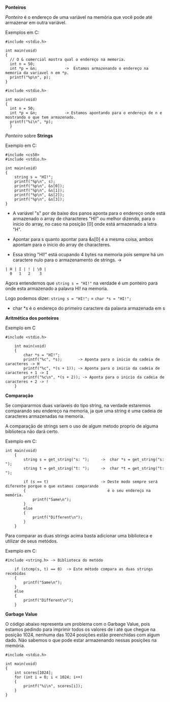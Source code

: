 **Ponteiros**

 *Ponteiro* é o endereço de uma variável na memória que você pode até armazenar em outra variável.

  Exemplos em C: 

  ```
  #include <stdio.h>

  int main(void)
  {
    // O & comercial mostra qual o endereço na memoria. 		
  	int n = 50;
  	int *p = &n;            ->  Estamos armazenando o endereço na memoria da variavel n em *p.
  	printf("%p\n", p);
  }
  ```
  ```
  #include <stdio.h>

  int main(void)
  {
    int n = 50;
    int *p = &n;            -> Estamos apontando para o endereço de n e mostrando o que tem armazenado. 
    printf("%i\n", *p);
    }
  ```

*Ponteiro* sobre **Strings**

Exemplo em C:

```
#include <cs50>
#include <stdio.h>

int main(void)
{
	string s = "HI!";
	printf("%p\n", s);
	printf("%p\n", &s[0]);
	printf("%p\n", &s[1]);
	printf("%p\n", &s[2]);
	printf("%p\n", &s[3]);
}
```
- A variável "s" por de baixo dos panos aponta para o endereço onde está armazenado o array de characteres "HI!" ou melhor dizendo,
para o inicio do array, no caso na posição [0] onde está armazenado a letra "H".

- Apontar para s quanto apontar para &s[0] é a mesma coisa, ambos apontam para o inicio do array de characteres.

- Essa string "HI!" está ocupando 4 bytes na memoria pois sempre há um caractere nulo para o armazenamento de strings. -> 

```
| H | I | ! | \0 |
  0   1   2    3
```

Agora entendemos que ``string s = "HI!"`` na verdade é um ponteiro para onde esta armazenado a palavra HI! na memoria. 

Logo podemos dizer: ``string s = "HI!";`` = ``char *s = "HI!";``

- char *s é o endereço do primeiro caractere da palavra armazenada em s

**Aritmética dos ponteiros** 

Exemplo em C

```
#include <stdio.h>

	int main(void)
	{
		char *s = "HI!";
		printf("%c", *s);       -> Aponta para o inicio da cadeia de caracteres -> H
		printf("%c", *(s + 1)); -> Aponta para o inicio da cadeia de caracteres + 1 -> I
		printf("%c\n", *(s + 2)); -> Aponta para o inicio da cadeia de caracteres + 2 -> !
	}
```

**Comparação**

Se compararmos duas variaveis do tipo string, na verdade estaremos comparando seu endereço na memoria, ja que uma string é uma cadeia de caracteres armazenadas na memoria. 

A comparação de strings sem o uso de algum metodo proprio de alguma biblioteca não dará certo. 

Exemplo em C:

```
int main(void)
	{
		string s = get_string("s: ");     ->  char *s = get_string("s: ");           
		string t = get_string("t: ");	  ->  char *t = get_string("t: ");

		if (s == t)                       -> Deste modo sempre será diferente porque o que estamos comparando
		{                                    é o seu endereço na memória.
			printf("Same\n");
		}
		else			         						
		{
			printf("Different\n");	
		}
	}
```

Para comparar as duas strings acima basta adicionar uma biblioteca e utilizar de seus metódos.

Exemplo em C:

```
#include <string.h> -> Biblioteca do metódo

	if (stcmp(s, t) == 0)  -> Este método compara as duas strings recebidas 
	{
		printf("Same\n");
	}
	else
	{
		printf("Different\n");
	}
```

**Garbage Value**

O código abaixo representa um problema com o Garbage Value, pois estamos pedindo para imprimir todos os valores de i
até que chegue na posição 1024, nenhuma das 1024 posições estão preenchidas com algum dado. Não sabemos o que pode 
estar armazenando nessas posições na memória. 

```
#include <stdio.h>

int main(void)
{
	int scores[1024];
	for (int i = 0; i < 1024; i++)
	{
		printf("%i\n", scores[i]);
	}
}
```
















